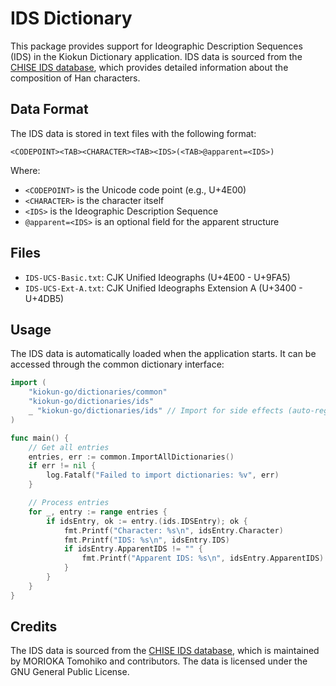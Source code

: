# IDS Dictionary

This package provides support for Ideographic Description Sequences (IDS) in the Kiokun Dictionary application. IDS data is sourced from the [CHISE IDS database](https://gitlab.chise.org/CHISE/ids), which provides detailed information about the composition of Han characters.

## Data Format

The IDS data is stored in text files with the following format:

```
<CODEPOINT><TAB><CHARACTER><TAB><IDS>(<TAB>@apparent=<IDS>)
```

Where:
- `<CODEPOINT>` is the Unicode code point (e.g., U+4E00)
- `<CHARACTER>` is the character itself
- `<IDS>` is the Ideographic Description Sequence
- `@apparent=<IDS>` is an optional field for the apparent structure

## Files

- `IDS-UCS-Basic.txt`: CJK Unified Ideographs (U+4E00 - U+9FA5)
- `IDS-UCS-Ext-A.txt`: CJK Unified Ideographs Extension A (U+3400 - U+4DB5)

## Usage

The IDS data is automatically loaded when the application starts. It can be accessed through the common dictionary interface:

```go
import (
    "kiokun-go/dictionaries/common"
    "kiokun-go/dictionaries/ids"
    _ "kiokun-go/dictionaries/ids" // Import for side effects (auto-registration)
)

func main() {
    // Get all entries
    entries, err := common.ImportAllDictionaries()
    if err != nil {
        log.Fatalf("Failed to import dictionaries: %v", err)
    }

    // Process entries
    for _, entry := range entries {
        if idsEntry, ok := entry.(ids.IDSEntry); ok {
            fmt.Printf("Character: %s\n", idsEntry.Character)
            fmt.Printf("IDS: %s\n", idsEntry.IDS)
            if idsEntry.ApparentIDS != "" {
                fmt.Printf("Apparent IDS: %s\n", idsEntry.ApparentIDS)
            }
        }
    }
}
```

## Credits

The IDS data is sourced from the [CHISE IDS database](https://gitlab.chise.org/CHISE/ids), which is maintained by MORIOKA Tomohiko and contributors. The data is licensed under the GNU General Public License.
